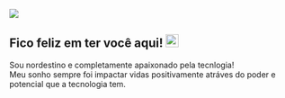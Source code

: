 <p align="left">
  <img src="https://readme-typing-svg.demolab.com/?lines=Olá,+me+chamo+Jhonnatan!;=Seja+muito+bem-vindo(a)+por+aqui.; &font=Fira%20Code&center=true&width=380&height=50&duration=4000&pause=1000">
</p>

## Fico feliz em ter você aqui! <img src="https://ik.imagekit.io/joaonasc/GitHub/assets/wave_Mdjm5gVSL.gif" width="23">
Sou nordestino e completamente apaixonado pela tecnlogia!
<br>
Meu sonho sempre foi impactar vidas positivamente atráves do poder e potencial que a tecnologia tem.
